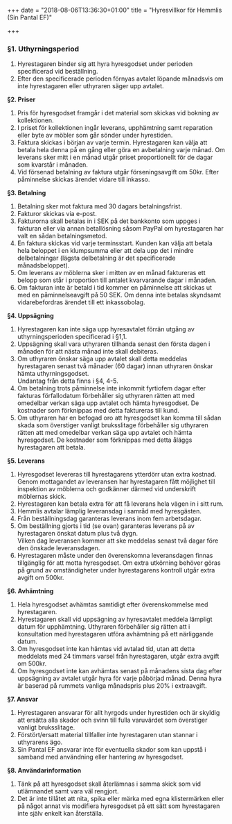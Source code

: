 +++
date = "2018-08-06T13:36:30+01:00"
title = "Hyresvillkor för Hemmlis (Sin Pantal EF)"

+++
### **§1. Uthyrningsperiod**

1. Hyrestagaren binder sig att hyra hyresgodset under perioden specificerad vid beställning.
2. Efter den specificerade perioden förnyas avtalet löpande månadsvis om inte hyrestagaren eller uthyraren säger upp avtalet.

**§2. Priser**

1. Pris för hyresgodset framgår i det material som skickas vid bokning av kollektionen.
2. I priset för kollektionen ingår leverans, upphämtning samt reparation eller byte av möbler som går sönder under hyrestiden. 
3. Faktura skickas i början av varje termin. Hyrestagaren kan välja att betala hela denna på en gång eller göra en avbetalning varje månad. Om leverans sker mitt i en månad utgår priset proportionellt för de dagar som kvarstår i månaden.
4. Vid försenad betalning av faktura utgår förseningsavgift om 50kr. Efter påminnelse skickas ärendet vidare till inkasso.

**§3. Betalning** 

1. Betalning sker mot faktura med 30 dagars betalningsfrist. 
2. Fakturor skickas via e-post.
3. Fakturorna skall betalas in i SEK på det bankkonto som uppges i fakturan eller via annan betallösning såsom PayPal om hyrestagaren har valt en sådan betalningsmetod.
4. En faktura skickas vid varje terminsstart. Kunden kan välja att betala hela beloppet i en klumpsumma eller att dela upp det i mindre delbetalningar (lägsta delbetalning är det specificerade månadsbeloppet). 
5. Om leverans av möblerna sker i mitten av en månad faktureras ett belopp som står i proportion till antalet kvarvarande dagar i månaden.
6. Om fakturan inte är betald i tid kommer en påminnelse att skickas ut med en påminnelseavgift på 50 SEK. Om denna inte betalas skyndsamt vidarebefordras ärendet till ett inkassobolag.

**§4. Uppsägning**

1. Hyrestagaren kan inte säga upp hyresavtalet förrän utgång av uthyrningsperioden specificerad i §1,1.
2. Uppsägning skall vara uthyraren tillhanda senast den första dagen i månaden för att nästa månad inte skall debiteras. 
3. Om uthyraren önskar säga upp avtalet skall detta meddelas hyrestagaren senast två månader (60 dagar) innan uthyraren önskar hämta uthyrningsgodset.   
   Undantag från detta finns i §4, 4-5.
4. Om betalning trots påminnelse inte inkommit fyrtiofem dagar efter fakturas förfallodatum förbehåller sig uthyraren rätten att med omedelbar verkan säga upp avtalet och hämta hyresgodset. De kostnader som förknippas med detta faktureras till kund.
5. Om uthyraren har en befogad oro att hyresgodset kan komma till sådan skada som överstiger vanligt bruksslitage förbehåller sig uthyraren rätten att med omedelbar verkan säga upp avtalet och hämta hyresgodset. De kostnader som förknippas med detta åläggs hyrestagaren att betala.

**§5. Leverans**

1. Hyresgodset levereras till hyrestagarens ytterdörr utan extra kostnad. Genom mottagandet av leveransen har hyrestagaren fått möjlighet till inspektion av möblerna och godkänner därmed vid underskrift möblernas skick. 
2. Hyrestagaren kan betala extra för att få leverans hela vägen in i sitt rum.
3. Hemmlis avtalar lämplig leveransdag i samråd med hyresgästen.
4. Från beställningsdag garanteras leverans inom fem arbetsdagar.
5. Om beställning gjorts i tid (se ovan) garanteras leverans på av hyrestagaren önskat datum plus två dygn.  
   Vilken dag leveransen kommer att ske meddelas senast två dagar före den önskade leveransdagen.
6. Hyrestagaren måste under den överenskomna leveransdagen finnas tillgänglig för att motta hyresgodset. Om extra utkörning behöver göras på grund av omständigheter under hyrestagarens kontroll utgår extra avgift om 500kr.

**§6. Avhämtning**

1. Hela hyresgodset avhämtas samtidigt efter överenskommelse med hyrestagaren. 
2. Hyrestagaren skall vid uppsägning av hyresavtalet meddela lämpligt datum för upphämtning. Uthyraren förbehåller sig rätten att i konsultation med hyrestagaren utföra avhämtning på ett närliggande datum.
3. Om hyresgodset inte kan hämtas vid avtalad tid, utan att detta meddelats med 24 timmars varsel från hyrestagaren, utgår extra avgift om 500kr.
4. Om hyresgodset inte kan avhämtas senast på månadens sista dag efter uppsägning av avtalet utgår hyra för varje påbörjad månad. Denna hyra är baserad på rummets vanliga månadspris plus 20% i extraavgift.

**§7. Ansvar**

1. Hyrestagaren ansvarar för allt hyrgods under hyrestiden och är skyldig att ersätta alla skador och svinn till fulla varuvärdet som överstiger vanligt bruksslitage.
2. Förstört/ersatt material tillfaller inte hyrestagaren utan stannar i uthyrarens ägo.
3. Sin Pantal EF ansvarar inte för eventuella skador som kan uppstå i samband med användning eller hantering av hyresgodset.

**§8. Användarinformation**

1. Tänk på att hyresgodset skall återlämnas i samma skick som vid utlämnandet samt vara väl rengjort.
2. Det är inte tillåtet att nita, spika eller märka med egna klistermärken eller på något annat vis modifiera hyresgodset på ett sätt som hyrestagaren inte själv enkelt kan återställa.